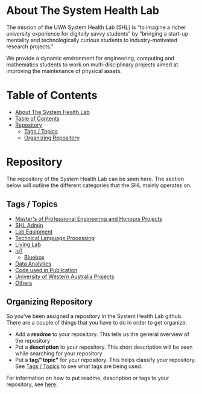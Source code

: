 # About The System Health Lab
The mission of the UWA System Health Lab (SHL) is “to imagine a richer university experience for digitally savvy students” by “bringing a start-up mentality and technologically curious students to industry-motivated research projects.”

We provide a dynamic environment for engineering, computing and mathematics students to work on multi-disciplinary projects aimed at improving the maintenance of physical assets.

# Table of Contents
- [About The System Health Lab](#about-the-system-health-lab)
- [Table of Contents](#table-of-contents)
- [Repository](#repository)
  - [Tags / Topics](#tags--topics)
  - [Organizing Repository](#organizing-repository)


# Repository
The repository of the System Health Lab can be seen here. The section below will outline the different categories that the SHL mainly operates on.

## Tags / Topics
- [Master's of Professional Engineering and Honours Projects](https://github.com/uwasystemhealth?q=mpe-honours-project&type=&language=)
- [SHL Admin](https://github.com/uwasystemhealth?q=shl-admin&type=&language=)
- [Lab Equipment](https://github.com/uwasystemhealth?q=lab-equipment&type=&language=)
- [Technical Language Processing](https://github.com/uwasystemhealth?q=tlp&type=&language=)
- [Living Lab](https://github.com/uwasystemhealth?q=livinglab&type=&language=)
- [IoT](https://github.com/uwasystemhealth?q=iot&type=&language=)
  - [Bluebox](https://github.com/uwasystemhealth?q=bluebox&type=&language=)
- [Data Analytics](https://github.com/uwasystemhealth?q=data-analyticst&type=&language=)
- [Code used in Publication](https://github.com/uwasystemhealth?q=publication-code&type=&language=)
- [University of Western Australia Projects](https://github.com/uwasystemhealth?q=uwa&type=&language=)
- [Others](https://github.com/uwasystemhealth?q=others&type=&language=)



## Organizing Repository
So you've been assigned a repository in the System Health Lab github. There are a couple of things that you have to do in order to get organize:
- Add a **readme** to your repository. This tells us the general overview of the repository
- Put a **description** to your repository. This short description will be seen while searching for your repository
- Put a **tag/"topic"** for your repository. This helps classify your repository. See [Tags / Topics](#tags--topics) to see what tags are being used.

For information on how to put readme, description or tags to your repository, see [here](https://github.com/uwasystemhealth/AboutUs/blob/master/OrganizingRepository.md).
